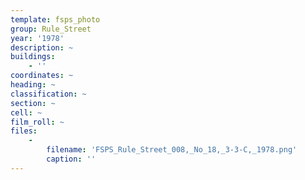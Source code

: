 ```yaml
---
template: fsps_photo
group: Rule_Street
year: '1978'
description: ~
buildings:
    - ''
coordinates: ~
heading: ~
classification: ~
section: ~
cell: ~
film_roll: ~
files:
    -
        filename: 'FSPS_Rule_Street_008,_No_18,_3-3-C,_1978.png'
        caption: ''
---
```

